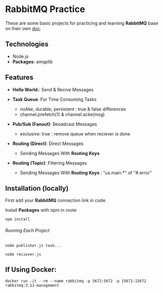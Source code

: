 # RabbitMQ Practice

These are some basic projects for practicing and learning **RabbitMQ** base on their own [doc](https://www.rabbitmq.com/getstarted.html). 



## Technologies

- Node.js
- **Packages:** amqplib


## Features

- **Hello World:**: Send & Recive Messages

- **Task Queue**: For Time Consuming Tasks
    - noAke, durable, persistent : true & false differences
    - channel.prefetch(1) & channel.acke(msg)

- **Pub/Sub (Fanout)**: Beoadcast Messages
    - exclusive: true : remove queue when reciever is done

- **Routing (Direct)**: Direct Messages
    - Sending Messages With **Routing Keys**

- **Routing (Topic)**: Filtering Messages
    - Sending Messages With **Routing Keys** : "us.main.*" of "#.error"


## Installation (locally)

First add your **RabbitMQ** connection link in code.

Install **Packages** with npm in roote

```shell
npm install

```
###### Running Each Project

```shell
node publisher.js task...

node reciever.js
```
## If Using Docker:
```shell
docker run -it --rm --name rabbitmq -p 5672:5672 -p 15672:15672 rabbitmq:3.12-management
```

<!-- ## Installation (Production)

[Deployment Guid](https://dev.to/kunalukey/how-to-setup-and-deploy-a-mern-stack-project-for-free-5acl)

## Screenshots

![Cover](./cover.png) -->
